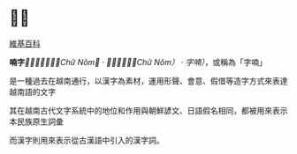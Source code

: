 # 𡨸喃

[維基百科](https://zh.wikipedia.org/zh-tw/%E5%96%83%E5%AD%97)

**喃字**_（𡨸喃（𡨸喃：Chữ Nôm） ‧ 𡦂喃（𡦂喃：Chữ Nôm） ‧ 字喃）_，或稱為「字喃」

是一種過去在越南通行，以漢字為素材，運用形聲、會意、假借等造字方式來表達越南語的文字

其在越南古代文字系統中的地位和作用與朝鮮諺文、日語假名相同，都被用來表示本民族原生詞彙

而漢字則用來表示從古漢語中引入的漢字詞。
